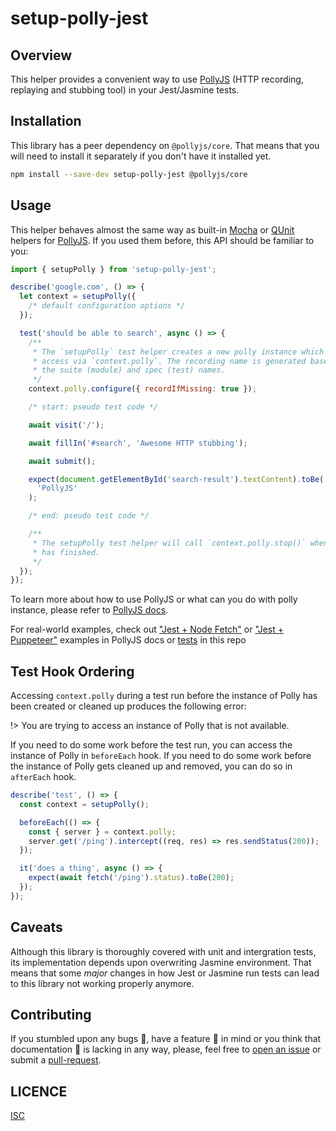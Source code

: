 # setup-polly-jest

## Overview

This helper provides a convenient way to use [PollyJS][] (HTTP recording,
replaying and stubbing tool) in your Jest/Jasmine tests.

## Installation

This library has a peer dependency on `@pollyjs/core`. That means that you will
need to install it separately if you don't have it installed yet.

```sh
npm install --save-dev setup-polly-jest @pollyjs/core
```

## Usage

This helper behaves almost the same way as built-in [Mocha][] or [QUnit][]
helpers for [PollyJS][]. If you used them before, this API should be familiar to
you:

```js
import { setupPolly } from 'setup-polly-jest';

describe('google.com', () => {
  let context = setupPolly({
    /* default configuration options */
  });

  test('should be able to search', async () => {
    /**
     * The `setupPolly` test helper creates a new polly instance which you can
     * access via `context.polly`. The recording name is generated based on
     * the suite (module) and spec (test) names.
     */
    context.polly.configure({ recordIfMissing: true });

    /* start: pseudo test code */

    await visit('/');

    await fillIn('#search', 'Awesome HTTP stubbing');

    await submit();

    expect(document.getElementById('search-result').textContent).toBe(
      'PollyJS'
    );

    /* end: pseudo test code */

    /**
     * The setupPolly test helper will call `context.polly.stop()` when your test
     * has finished.
     */
  });
});
```

To learn more about how to use PollyJS or what can you do with polly instance,
please refer to [PollyJS docs][polly-docs].

For real-world examples, check out ["Jest + Node Fetch"][jest-node-fetch] or
["Jest + Puppeteer"][jest-puppeteer] examples in PollyJS docs or
[tests](jest/index.test.js) in this repo

## Test Hook Ordering

Accessing `context.polly` during a test run before the instance of Polly has
been created or cleaned up produces the following error:

!> You are trying to access an instance of Polly that is not available.

If you need to do some work before the test run, you can access the instance of
Polly in `beforeEach` hook. If you need to do some work before the instance of
Polly gets cleaned up and removed, you can do so in `afterEach` hook.

```js
describe('test', () => {
  const context = setupPolly();

  beforeEach(() => {
    const { server } = context.polly;
    server.get('/ping').intercept((req, res) => res.sendStatus(200));
  });

  it('does a thing', async () => {
    expect(await fetch('/ping').status).toBe(200);
  });
});
```

## Caveats

Although this library is thoroughly covered with unit and intergration tests,
its implementation depends upon overwriting Jasmine environment. That means that
some _major_ changes in how Jest or Jasmine run tests can lead to this library
not working properly anymore.

## Contributing

If you stumbled upon any bugs 🐞, have a feature 🚀 in mind or you think that
documentation 📝 is lacking in any way, please, feel free to [open an
issue][issue] or submit a [pull-request][pr].

## LICENCE

[ISC](LICENSE)

[pollyjs]: https://netflix.github.io/pollyjs/
[mocha]: https://netflix.github.io/pollyjs/#/test-frameworks/mocha
[qunit]: https://netflix.github.io/pollyjs/#/test-frameworks/qunit
[polly-docs]: https://netflix.github.io/pollyjs/#/README
[jest-node-fetch]:
  https://netflix.github.io/pollyjs/#/examples?id=jest-node-fetch
[jest-puppeteer]: https://netflix.github.io/pollyjs/#/examples?id=jest-puppeteer
[issue]: https://github.com/gribnoysup/setup-polly-jest/issues
[pr]: https://github.com/gribnoysup/setup-polly-jest/pulls
